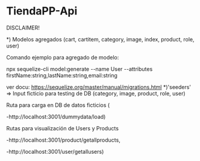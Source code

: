 # TiendaPP-Api

DISCLAIMER!

*) Modelos agregados (cart, cartitem, category, image, index, product, role, user)

Comando ejemplo para agregado de modelo:

npx sequelize-cli model:generate --name User --attributes firstName:string,lastName:string,email:string

ver docu: https://sequelize.org/master/manual/migrations.html
*)'seeders' => Input ficticio para testing de DB (category, image, product, role, user)

Ruta para carga en DB de datos ficticios (

-http://localhost:3001/dummydata/load)

Rutas para visualización de Users y Products

-http://localhost:3001/product/getallproducts,

-http://localhost:3001/user/getallusers)
